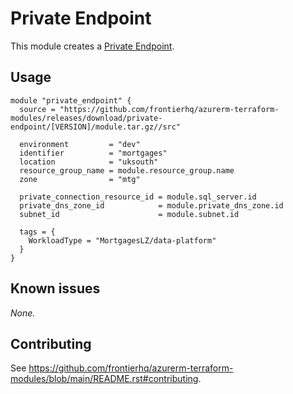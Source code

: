 # Private Endpoint

This module creates a [Private Endpoint](https://registry.terraform.io/providers/hashicorp/azurerm/latest/docs/resources/private_endpoint).

## Usage

```hcl
module "private_endpoint" {
  source = "https://github.com/frontierhq/azurerm-terraform-modules/releases/download/private-endpoint/[VERSION]/module.tar.gz//src"

  environment         = "dev"
  identifier          = "mortgages"
  location            = "uksouth"
  resource_group_name = module.resource_group.name
  zone                = "mtg"

  private_connection_resource_id = module.sql_server.id
  private_dns_zone_id            = module.private_dns_zone.id
  subnet_id                      = module.subnet.id

  tags = {
    WorkloadType = "MortgagesLZ/data-platform"
  }
}
```

## Known issues

_None._

## Contributing

See <https://github.com/frontierhq/azurerm-terraform-modules/blob/main/README.rst#contributing>.
